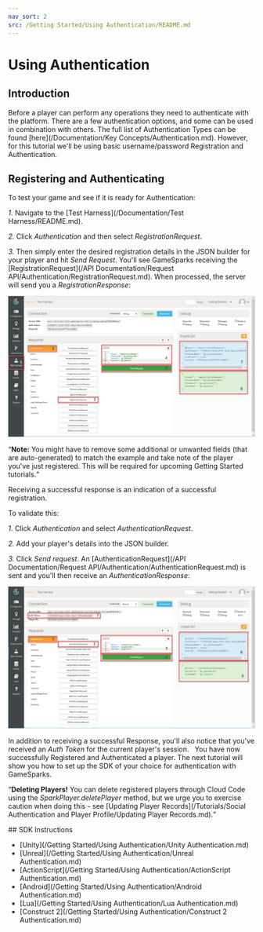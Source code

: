 ```yaml
---
nav_sort: 2
src: /Getting Started/Using Authentication/README.md
---
```


# Using Authentication

## Introduction

Before a player can perform any operations they need to authenticate with the platform. There are a few authentication options, and some can be used in combination with others. The full list of Authentication Types can be found [here](/Documentation/Key Concepts/Authentication.md). However, for this tutorial we'll be using basic username/password Registration and Authentication.

## Registering and Authenticating

To test your game and see if it is ready for Authentication:

*1.* Navigate to the [Test Harness](/Documentation/Test Harness/README.md).

*2.* Click *Authentication* and then select *RegistrationRequest*.

*3.* Then simply enter the desired registration details in the JSON builder for your player and hit *Send Request*. You'll see GameSparks receiving the [RegistrationRequest](/API Documentation/Request API/Authentication/RegistrationRequest.md). When processed, the server will send you a *RegistrationResponse*:

![](img/UsingAuthentication/3.png)

<q>**Note:** You might have to remove some additional or unwanted fields (that are auto-generated) to match the example and take note of the player you've just registered. This will be required for upcoming Getting Started tutorials.</q>

Receiving a successful response is an indication of a successful registration.

To validate this:

*1.* Click *Authentication* and select *AuthenticationRequest*.

*2.* Add your player's details into the JSON builder.

*3.* Click *Send request*. An [AuthenticationRequest](/API Documentation/Request API/Authentication/AuthenticationRequest.md) is sent and you'll then receive an *AuthenticationResponse*:

![](img/UsingAuthentication/4.png)

In addition to receiving a successful Response, you'll also notice that you've received an *Auth Token* for the current player's session.
 
You have now successfully Registered and Authenticated a player. The next tutorial will show you how to set up the SDK of your choice for authentication with GameSparks.

<q>**Deleting Players!** You can delete registered players through Cloud Code using the *SparkPlayer.deletePlayer* method, but we urge you to exercise caution when doing this - see [Updating Player Records](/Tutorials/Social Authentication and Player Profile/Updating Player Records.md).</q> 

## SDK Instructions

* [Unity](/Getting Started/Using Authentication/Unity Authentication.md)
* [Unreal](/Getting Started/Using Authentication/Unreal Authentication.md)
* [ActionScript](/Getting Started/Using Authentication/ActionScript Authentication.md)
* [Android](/Getting Started/Using Authentication/Android Authentication.md)
* [Lua](/Getting Started/Using Authentication/Lua Authentication.md)
* [Construct 2](/Getting Started/Using Authentication/Construct 2 Authentication.md)
